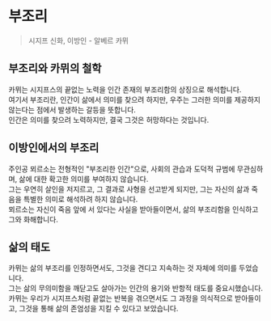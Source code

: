 # 부조리
> 시지프 신화, 이방인 - 알베르 카뮈

## 부조리와 카뮈의 철학
카뮈는 시지프스의 끝없는 노력을 인간 존재의 부조리함의 상징으로 해석합니다.<br>
여기서 부조리란, 인간이 삶에서 의미를 찾으려 하지만, 우주는 그러한 의미를 제공하지 않는다는 점에서 발생하는 갈등을 뜻합니다.<br>
인간은 의미를 찾으려 노력하지만, 결국 그것은 허망하다는 것입니다.

## 이방인에서의 부조리
주인공 뫼르소는 전형적인 "부조리한 인간"으로, 사회의 관습과 도덕적 규범에 무관심하며, 삶에 대한 확고한 의미를 부여하지 않습니다.<br>
그는 우연히 살인을 저지르고, 그 결과로 사형을 선고받게 되지만, 그는 자신의 삶과 죽음을 특별한 의미로 해석하려 하지 않습니다.<br>
뫼르소는 자신이 죽음 앞에 서 있다는 사실을 받아들이면서, 삶의 부조리함을 인식하고 그와 화해합니다.<br>

## 삶의 태도
카뮈는 삶의 부조리를 인정하면서도, 그것을 견디고 지속하는 것 자체에 의미를 두었습니다.<br>
그는 삶의 무의미함을 깨닫고도 살아가는 인간의 용기와 반항적 태도를 중요시했습니다.<br>
카뮈는 우리가 시지프스처럼 끝없는 반복을 겪으면서도 그 과정을 의식적으로 받아들이고, 그것을 통해 삶의 존엄성을 지킬 수 있다고 보았습니다.<br>